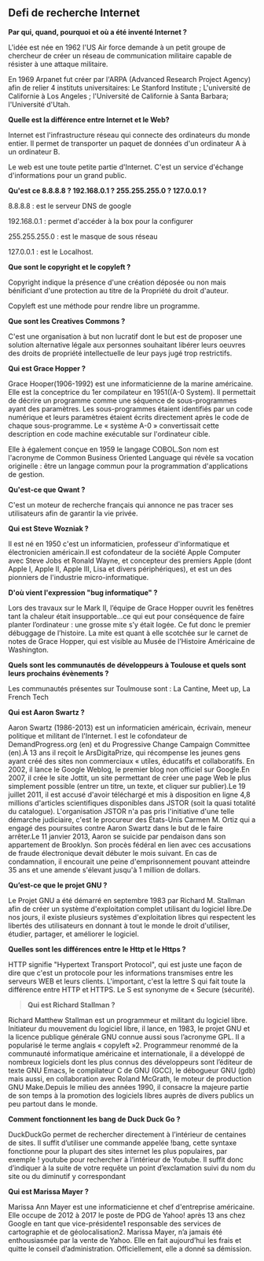 ## Defi de recherche Internet

**Par qui, quand, pourquoi et où a été inventé Internet ?**

L'idée est née en 1962 l'US Air force demande à un petit groupe de chercheur de créer un réseau de communication militaire capable de résister à une attaque militaire.

En 1969 Arpanet fut créer par l'ARPA (Advanced Research Project Agency) afin de relier 4 instituts universitaires: Le Stanford Institute ;
L'université de Californie à Los Angeles ; l'Université de Californie à Santa Barbara; l'Université d'Utah.


**Quelle est la différence entre Internet et le Web?**

Internet est l'infrastructure réseau qui connecte des ordinateurs du monde entier. Il permet de transporter un paquet de données d'un ordinateur A à un ordinateur B.

Le web est une toute petite partie d'Internet. C'est un service d'échange d'informations pour un grand public.

**Qu'est ce   8.8.8.8 ?
			  192.168.0.1 ?
			  255.255.255.0 ?
			  127.0.0.1 ?**

8.8.8.8 : est le serveur DNS de google

192.168.0.1 : permet d'accéder à la box pour la configurer

255.255.255.0 : est le masque de sous réseau

127.0.0.1 : est le Localhost.

**Que sont le copyright et le copyleft ?**

Copyright indique la présence d'une création déposée ou non mais bénificiant d'une protection au titre de la Propriété du droit d'auteur.

Copyleft est une méthode pour rendre libre un programme.

**Que sont les Creatives Commons ?**

C'est une organisation à but non lucratif dont le but est de proposer une solution alternative légale aux personnes souhaitant libérer leurs oeuvres des droits de propriété intellectuelle de leur pays jugé trop restrictifs.

**Qui est Grace Hopper ?**

Grace Hooper(1906-1992) est une informaticienne de la marine américaine. Elle est la conceptrice du 1er compilateur en 1951((A-0 System). Il permettait de décrire un programme comme une séquence de sous-programmes ayant des paramètres. Les sous-programmes étaient identifiés par un code numérique et leurs paramètres étaient écrits directement après le code de chaque sous-programme. Le « système A-0 » convertissait cette description en code machine exécutable sur l'ordinateur cible.

Elle à également conçue en 1959 le langage COBOL.Son nom est l'acronyme de Common Business Oriented Language qui révèle sa vocation originelle : être un langage commun pour la programmation d'applications de gestion.

**Qu'est-ce que Qwant ?**

C'est un moteur de recherche français qui annonce ne pas tracer ses utilisateurs afin de garantir la vie privée.

**Qui est Steve Wozniak ?**

Il est né en 1950 c'est un informaticien, professeur d'informatique et électronicien américain.Il est cofondateur de la société Apple Computer avec Steve Jobs et Ronald Wayne, et concepteur des premiers Apple (dont Apple I, Apple II, Apple III, Lisa et divers périphériques), et est un des pionniers de l'industrie micro-informatique.

**D'où vient l'expression "bug informatique" ?**

Lors des travaux sur le Mark II, l’équipe de Grace Hopper ouvrit les fenêtres tant la chaleur était insupportable…ce qui eut pour conséquence de faire planter l’ordinateur : une grosse mite s’y était logée. Ce fut donc le premier débuggage de l’histoire. La mite est quant à elle scotchée sur le carnet de notes de Grace Hopper, qui est visible au Musée de l’Histoire Américaine de Washington.

**Quels sont les communautés de développeurs à Toulouse et quels sont leurs prochains évènements ?**

Les communautés présentes sur Toulmouse sont : La Cantine, Meet up, La French Tech

**Qui est Aaron Swartz ?**

Aaron Swartz (1986-2013) est un informaticien américain, écrivain, meneur politique et militant de l'Internet. l est le cofondateur de DemandProgress.org (en) et du Progressive Change Campaign Committee (en).À 13 ans il reçoit le ArsDigitaPrize, qui récompense les jeunes gens ayant créé des sites non commerciaux « utiles, éducatifs et collaboratifs. En 2002, il lance le Google Weblog, le premier blog non officiel sur Google.En 2007, il crée le site Jottit, un site permettant de créer une page Web le plus simplement possible (entrer un titre, un texte, et cliquer sur publier).Le 19 juillet 2011, il est accusé d'avoir téléchargé et mis à disposition en ligne 4,8 millions d'articles scientifiques disponibles dans JSTOR (soit la quasi totalité du catalogue). L'organisation JSTOR n'a pas pris l'initiative d'une telle démarche judiciaire, c'est le procureur des États-Unis Carmen M. Ortiz qui a engagé des poursuites contre Aaron Swartz dans le but de le faire arrêter.Le 11 janvier 2013, Aaron se suicide par pendaison dans son appartement de Brooklyn. Son procès fédéral en lien avec ces accusations de fraude électronique devait débuter le mois suivant. En cas de condamnation, il encourait une peine d'emprisonnement pouvant atteindre 35 ans et une amende s'élevant jusqu'à 1 million de dollars.

**Qu’est-ce que le projet GNU ?**

Le Projet GNU a été démarré en septembre 1983 par Richard M. Stallman afin de créer un système d'exploitation complet utilisant du logiciel libre.De nos jours, il existe plusieurs systèmes d'exploitation libres qui respectent les libertés des utilisateurs en donnant à tout le monde le droit d'utiliser, étudier, partager, et améliorer le logiciel.

**Quelles sont les différences entre le Http et le Https ?**

HTTP signifie "Hypertext Transport Protocol", qui est juste une façon de dire que c'est un protocole pour les informations transmises entre les serveurs WEB et leurs clients. L'important, c'est la lettre S qui fait toute la différence entre HTTP et HTTPS. Le S est synonyme de « Secure (sécurité).
> 
> **Qui est Richard Stallman ?**

Richard Matthew Stallman est un programmeur et militant du logiciel libre. Initiateur du mouvement du logiciel libre, il lance, en 1983, le projet GNU et la licence publique générale GNU connue aussi sous l’acronyme GPL. Il a popularisé le terme anglais « copyleft »2. Programmeur renommé de la communauté informatique américaine et internationale, il a développé de nombreux logiciels dont les plus connus des développeurs sont l’éditeur de texte GNU Emacs, le compilateur C de GNU (GCC), le débogueur GNU (gdb) mais aussi, en collaboration avec Roland McGrath, le moteur de production GNU Make.Depuis le milieu des années 1990, il consacre la majeure partie de son temps à la promotion des logiciels libres auprès de divers publics un peu partout dans le monde.
> 

**Comment fonctionnent les bang de Duck Duck Go ?**

DuckDuckGo permet de rechercher directement à l’intérieur de centaines de sites.
Il suffit d’utiliser une commande appelée !bang, cette syntaxe fonctionne pour la plupart des sites internet les plus populaires, par exemple ! youtube pour rechercher à l’intérieur de Youtube. Il suffit donc d’indiquer à la suite de votre requête un point d’exclamation suivi du nom du site ou du diminutif y correspondant

**Qui est Marissa Mayer ?**

Marissa Ann Mayer est une informaticienne et chef d'entreprise américaine. Elle occupe de 2012 à 2017 le poste de PDG de Yahoo! après 13 ans chez Google en tant que vice-présidente1 responsable des services de cartographie et de géolocalisation2. Marissa Mayer, n’a jamais été enthousiasmée par la vente de Yahoo. Elle en fait aujourd’hui les frais et quitte le conseil d’administration. Officiellement, elle a donné sa démission.